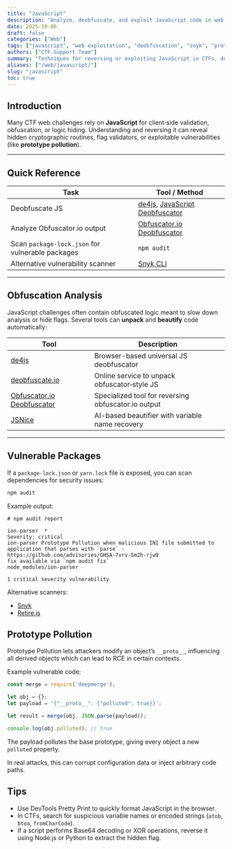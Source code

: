```yaml
---
title: "JavaScript"
description: "Analyze, deobfuscate, and exploit JavaScript code in web CTF challenges, focusing on client‑side logic and vulnerable packages."
date: 2025-10-06
draft: false
categories: ["Web"]
tags: ["javascript", "web exploitation", "deobfuscation", "snyk", "prototype pollution"]
authors: ["CTF.Support Team"]
summary: "Techniques for reversing or exploiting JavaScript in CTFs, deobfuscating logic, analyzing dependencies, and identifying vulnerable packages."
aliases: ["/web/javascript/"]
slug: "javascript"
toc: true
---
```


## Introduction

Many CTF web challenges rely on **JavaScript** for client‑side validation, obfuscation, or logic hiding.
Understanding and reversing it can reveal hidden cryptographic routines, flag validators, or exploitable vulnerabilities (like **prototype pollution**).

---

## Quick Reference

| Task                                             | Tool / Method                                                                                    |
|--------------------------------------------------|--------------------------------------------------------------------------------------------------|
| Deobfuscate JS                                   | [de4js](https://lelinhtinh.github.io/de4js/), [JavaScript Deobfuscator](https://deobfuscate.io/) |
| Analyze Obfuscator.io output                     | [Obfuscator.io Deobfuscator](https://obf-io.deobfuscate.io/)                                     |
| Scan `package-lock.json` for vulnerable packages | `npm audit`                                                                                      |
| Alternative vulnerability scanner                | [Snyk CLI](https://github.com/snyk/cli)                                                          |

---

## Obfuscation Analysis

JavaScript challenges often contain obfuscated logic meant to slow down analysis or hide flags.
Several tools can **unpack** and **beautify** code automatically:

| Tool                                                         | Description                                         |
|--------------------------------------------------------------|-----------------------------------------------------|
| [de4js](https://lelinhtinh.github.io/de4js/)                 | Browser-based universal JS deobfuscator             |
| [deobfuscate.io](https://deobfuscate.io/)                    | Online service to unpack obfuscator‑style JS        |
| [Obfuscator.io Deobfuscator](https://obf-io.deobfuscate.io/) | Specialized tool for reversing obfuscator.io output |
| [JSNice](https://www.jsnice.org/)                            | AI-based beautifier with variable name recovery     |

---

## Vulnerable Packages

If a `package-lock.json` or `yarn.lock` file is exposed, you can scan dependencies for security issues:

```bash
npm audit
```

Example output:

```text
# npm audit report

ion-parser  *
Severity: critical
ion-parser Prototype Pollution when malicious INI file submitted to application that parses with `parse` - https://github.com/advisories/GHSA-7vrv-5m2h-rjw9
fix available via `npm audit fix`
node_modules/ion-parser

1 critical severity vulnerability
```

Alternative scanners:

- [Snyk](https://github.com/snyk/cli)
- [Retire.js](https://retirejs.github.io/retire.js/)

## Prototype Pollution

Prototype Pollution lets attackers modify an object’s `__proto__`, influencing all derived objects which can lead to RCE in certain contexts.

Example vulnerable code:

```javascript
const merge = require('deepmerge');

let obj = {};
let payload = '{"__proto__": {"polluted": true}}';

let result = merge(obj, JSON.parse(payload));

console.log(obj.polluted); // true
```

The payload pollutes the base prototype, giving every object a new `polluted` property.

In real attacks, this can corrupt configuration data or inject arbitrary code paths.

## Tips

- Use DevTools Pretty Print to quickly format JavaScript in the browser.
- In CTFs, search for suspicious variable names or encoded strings (`atob`, `btoa`, `fromCharCode`).
- If a script performs Base64 decoding or XOR operations, reverse it using Node.js or Python to extract the hidden flag.
